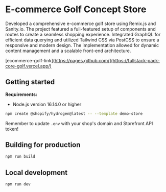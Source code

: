 # E-commerce Golf Concept Store

Developed a comprehensive e-commerce golf store using Remix.js and Sanity.io. The project featured a full-featured setup of components and routes to create a seamless shopping experience. Integrated GraphQL for efficient data querying and utilized Tailwind CSS via PostCSS to ensure a responsive and modern design. The implementation allowed for dynamic content management and a scalable front-end architecture.

[ecommerce-golf-link](https://pages.github.com/](https://fullstack-pack-core-golf.vercel.app/)


## Getting started

**Requirements:**

- Node.js version 16.14.0 or higher

```bash
npm create @shopify/hydrogen@latest -- --template demo-store
```

Remember to update `.env` with your shop's domain and Storefront API token!

## Building for production

```bash
npm run build
```

## Local development

```bash
npm run dev
```
